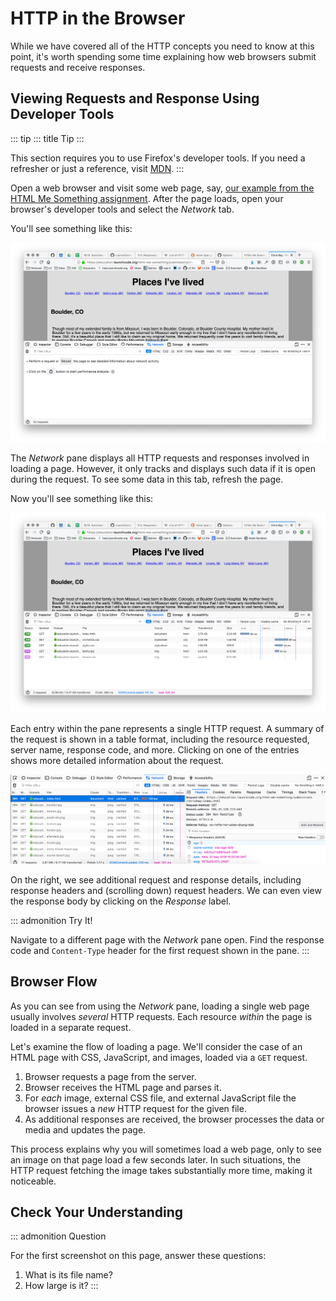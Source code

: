 # HTTP in the Browser

While we have covered all of the HTTP concepts you need to know at this
point, it\'s worth spending some time explaining how web browsers submit
requests and receive responses.

## Viewing Requests and Response Using Developer Tools

::: tip
::: title
Tip
:::

This section requires you to use Firefox\'s developer tools. If you need
a refresher or just a reference, visit
[MDN](https://developer.mozilla.org/en-US/docs/Tools).
:::

Open a web browser and visit some web page, say, [our example from the
HTML Me Something
assignment](https://education.launchcode.org/html-me-something/submissions/chrisbay/index.html).
After the page loads, open your browser\'s developer tools and select
the *Network* tab.

You\'ll see something like this:

![](figures/empty-network-tab.png)

The *Network* pane displays all HTTP requests and responses involved in
loading a page. However, it only tracks and displays such data if it is
open during the request. To see some data in this tab, refresh the page.

Now you\'ll see something like this:

![](figures/network-tab.png)

Each entry within the pane represents a single HTTP request. A summary
of the request is shown in a table format, including the resource
requested, server name, response code, and more. Clicking on one of the
entries shows more detailed information about the request.

![](figures/network-tab-details.png)

On the right, we see additional request and response details, including
response headers and (scrolling down) request headers. We can even view
the response body by clicking on the *Response* label.

::: admonition
Try It!

Navigate to a different page with the *Network* pane open. Find the
response code and `Content-Type` header for the first request shown in
the pane.
:::

## Browser Flow

As you can see from using the *Network* pane, loading a single web page
usually involves *several* HTTP requests. Each resource *within* the
page is loaded in a separate request.

Let\'s examine the flow of loading a page. We\'ll consider the case of
an HTML page with CSS, JavaScript, and images, loaded via a `GET`
request.

1.  Browser requests a page from the server.
2.  Browser receives the HTML page and parses it.
3.  For *each* image, external CSS file, and external JavaScript file
    the browser issues a *new* HTTP request for the given file.
4.  As additional responses are received, the browser processes the data
    or media and updates the page.

This process explains why you will sometimes load a web page, only to
see an image on that page load a few seconds later. In such situations,
the HTTP request fetching the image takes substantially more time,
making it noticeable.

## Check Your Understanding

::: admonition
Question

For the first screenshot on this page, answer these questions:

1.  What is its file name?
2.  How large is it?
:::
